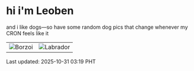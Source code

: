 # hi i'm Leoben

and i like dogs—so have some random dog pics that change whenever my CRON feels like it

|  |  |
|--------|----------|
| ![Borzoi](https://random-dog-vercel.vercel.app/api/random-borzoi?v=1761851970) | ![Labrador](https://random-dog-vercel.vercel.app/api/random-labrador?v=1761851970) |

Last updated: 2025-10-31 03:19 PHT
